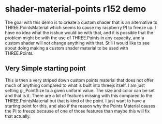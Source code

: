 # shader-material-points r152 demo

The goal with this demo is to create a custom shader that is an alternative to THREE.PointsMaterial which seems to cause my raspberry PI to freeze up. I have no idea what the isshue would be with that, and it is possible that the problem might be with the use of THREE.Points in any capacity, and a custom shader will not change anything with that. Still I would like to see about doing making a custom shader material to be used with THREE.Points.

## Very Simple starting point

This is then a very striped down custom points material that does not offer much of anything compared to what is built into threejs itself. I am just setting gl\_PointSize to a given uniform value. The size and color can be set and that is it. There are a lot of features missing with this compared to the THREE.PointsMaterial but that is kind of the point. I just want to have a starting point for this, and also if the reason why the Points Material causes the PI to freeze because of one of those features than maybe this will fix that actually.